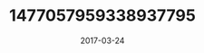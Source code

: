 ---
title: "1477057959338937795"
image: "2017-03-24 06.57.31 1477057959338937795_46248401"
date: "2017-03-24"
type: "photo"
---